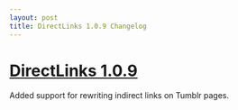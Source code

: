 ```yaml
---
layout: post
title: DirectLinks 1.0.9 Changelog
---
```


# [DirectLinks 1.0.9](http://canisbos.com/post/141998874806/directlinks-109)

Added support for rewriting indirect links on Tumblr pages.
